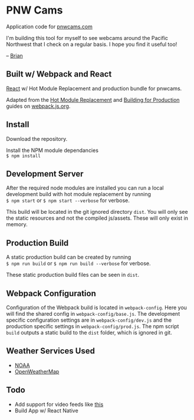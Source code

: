 # PNW Cams
Application code for [pnwcams.com](http://www.pnwcams.com)

I'm building this tool for myself to see webcams around the Pacific Northwest that I check on a regular basis. I hope you find it useful too!

– [Brian](http://www.brainbrian.com)

## Built w/ Webpack and React

[React](https://facebook.github.io/react/) w/ Hot Module Replacement and production bundle for pnwcams.

Adapted from the [Hot Module Replacement](https://webpack.js.org/guides/hmr-react/) and [Building for Production](https://webpack.js.org/guides/production-build/) guides on [webpack.js.org](https://webpack.js.org).

## Install
Download the repository.

Install the NPM module dependancies<br>
`$ npm install`

## Development Server
After the required node modules are installed you can run a local development build with hot module replacement by running<br>
`$ npm start` or `$ npm start --verbose` for verbose.

This build will be located in the git ignored directory `dist`. You will only see the static resources and not the compiled js/assets. These will only exist in memory.

## Production Build
A static production build can be created by running<br>
`$ npm run build` or `$ npm run build --verbose` for verbose.

These static production build files can be seen in `dist`.

## Webpack Configuration
Configuration of the Webpack build is located in `webpack-config`. Here you will find the shared config in `webpack-config/base.js`. The development specific configuration settings are in `webpack-config/dev.js` and the production specific settings in `webpack-config/prod.js`. The npm script `build` outputs a static build to the `dist` folder, which is ignored in git.

## Weather Services Used
* [NOAA](http://forecast.weather.gov/MapClick.php?lat=46.80&lon=-121.73&FcstType=json)
* [OpenWeatherMap](http://api.openweathermap.org/data/2.5/weather?lat=46.80&lon=-121.73)

## Todo
* Add support for video feeds like [this](https://www.youtube.com/watch?v=00CSlKmSvwU)
* Build App w/ React Native
